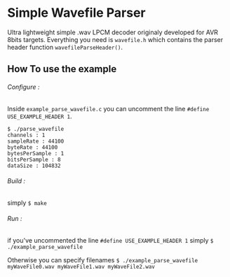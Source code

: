 # Simple Wavefile Parser
Ultra lightweight simple .wav LPCM decoder originaly developed for AVR 8bits targets.
Everything you need is ```wavefile.h``` which contains the parser header function ```wavefileParseHeader()```.

## How To use the example

###### Configure :
Inside ```example_parse_wavefile.c``` you can uncomment the line ```#define USE_EXAMPLE_HEADER 1```.
```
$ ./parse_wavefile
channels : 1
sampleRate : 44100
byteRate : 44100
bytesPerSample : 1
bitsPerSample : 8
dataSize : 104832
```
###### Build :
simply
```$ make```
###### Run :
if you've uncommented the line ```#define USE_EXAMPLE_HEADER 1``` simply
```$ ./example_parse_wavefile```

Otherwise you can specify filenames
```$ ./example_parse_wavefile myWaveFile0.wav myWaveFile1.wav myWaveFile2.wav```
